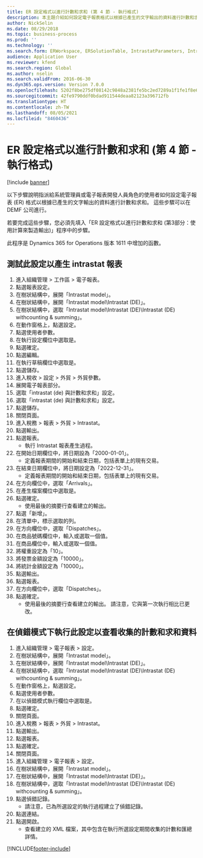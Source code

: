 ```yaml
---
title: ER 設定格式以進行計數和求和 (第 4 節 - 執行格式)
description: 本主題介紹如何設定電子報表格式以根據已產生的文字輸出的資料進行計數和求和。 (第 4 節)
author: NickSelin
ms.date: 08/29/2018
ms.topic: business-process
ms.prod: ''
ms.technology: ''
ms.search.form: ERWorkspace, ERSolutionTable, IntrastatParameters, Intrastat, InventItemIdLookupSimple, IntrastatCommodityLookup, ERFormatMappingRunLogTable, DocuView
audience: Application User
ms.reviewer: kfend
ms.search.region: Global
ms.author: nselin
ms.search.validFrom: 2016-06-30
ms.dyn365.ops.version: Version 7.0.0
ms.openlocfilehash: 5202f8be275df08142c9848a2381fe5bc2ed7289a1f1fe1f8e6d349e38c2b14d
ms.sourcegitcommit: 42fe9790ddf0bdad911544deaa82123a396712fb
ms.translationtype: HT
ms.contentlocale: zh-TW
ms.lasthandoff: 08/05/2021
ms.locfileid: "8460436"
---
```

# <a name="er-configure-format-to-do-counting-and-summing-part-4---run-format"></a>ER 設定格式以進行計數和求和 (第 4 節 - 執行格式)

[!include [banner](../../includes/banner.md)]

以下步驟說明指派給系統管理員或電子報表開發人員角色的使用者如何設定電子報表 (ER) 格式以根據已產生的文字輸出的資料進行計數和求和。 這些步驟可以在 DEMF 公司進行。

若要完成這些步驟，您必須先填入「ER 設定格式以進行計數和求和 (第3部分：使用計算來製造輸出)」程序中的步驟。

此程序是 Dynamics 365 for Operations 版本 1611 中增加的函數。


## <a name="test-this-configuration-for-generation-of-the-intrastat-reports"></a>測試此設定以產生 intrastat 報表
1. 進入組織管理 > 工作區 > 電子報表。
2. 點選報表設定。
3. 在樹狀結構中，展開「Intrastat model」。
4. 在樹狀結構中，展開「Intrastat model\Intrastat (DE)」。
5. 在樹狀結構中，選取「Intrastat model\Intrastat (DE)\Intrastat (DE) withcounting & summing」。
6. 在動作窗格上，點選設定。
7. 點選使用者參數。
8. 在執行設定欄位中選取是。
9. 點選確定。
10. 點選編輯。
11. 在執行草稿欄位中選取是。
12. 點選儲存。
13. 進入稅收 > 設定 > 外貿 > 外貿參數。
14. 展開電子報表部分。
15. 選取「intrastat (de) 與計數和求和」設定。
16. 選取「intrastat (de) 與計數和求和」設定。
17. 點選儲存。
18. 關閉頁面。
19. 進入稅務 > 報表 > 外貿 > Intrastat。
20. 點選輸出。
21. 點選報表。
    * 執行 Intrastat 報表產生過程。  
22. 在開始日期欄位中，將日期設為「2000-01-01」。
    * 定義報表期間的開始和結束日期，包括表單上的現有交易。  
23. 在結束日期欄位中，將日期設定為「2022-12-31」。
    * 定義報表期間的開始和結束日期，包括表單上的現有交易。  
24. 在方向欄位中，選取「Arrivals」。
25. 在產生檔案欄位中選取是。
26. 點選確定。
    * 使用最後的摘要行查看建立的輸出。  
27. 點選「新增」。
28. 在清單中，標示選取的列。
29. 在方向欄位中，選取「Dispatches」。
30. 在商品號碼欄位中，輸入或選取一個值。
31. 在商品欄位中，輸入或選取一個值。
32. 將權重設定為「10」。
33. 將發票金額設定為「10000」。
34. 將統計金額設定為「10000」。
35. 點選輸出。
36. 點選報表。
37. 在方向欄位中，選取「Dispatches」。
38. 點選確定。
    * 使用最後的摘要行查看建立的輸出。 請注意，它與第一次執行相比已更改。  

## <a name="run-this-configuration-in-debug-mode-to-review-the-collected-counting--summing-data"></a>在偵錯模式下執行此設定以查看收集的計數和求和資料
1. 進入組織管理 > 電子報表 > 設定。
2. 在樹狀結構中，展開「Intrastat model」。
3. 在樹狀結構中，展開「Intrastat model\Intrastat (DE)」。
4. 在樹狀結構中，選取「Intrastat model\Intrastat (DE)\Intrastat (DE) withcounting & summing」。
5. 在動作窗格上，點選設定。
6. 點選使用者參數。
7. 在以偵錯模式執行欄位中選取是。
8. 點選確定。
9. 關閉頁面。
10. 進入稅務 > 報表 > 外貿 > Intrastat。
11. 點選輸出。
12. 點選報表。
13. 點選確定。
14. 關閉頁面。
15. 進入組織管理 > 電子報表 > 設定。
16. 在樹狀結構中，展開「Intrastat model」。
17. 在樹狀結構中，展開「Intrastat model\Intrastat (DE)」。
18. 在樹狀結構中，選取「Intrastat model\Intrastat (DE)\Intrastat (DE) withcounting & summing」。
19. 點選偵錯記錄。
    * 請注意，已為所選設定的執行過程建立了偵錯記錄。  
20. 點選連結。
21. 點選開啟。
    * 查看建立的 XML 檔案，其中包含在執行所選設定期間收集的計數和匯總詳情。  



[!INCLUDE[footer-include](../../../../includes/footer-banner.md)]